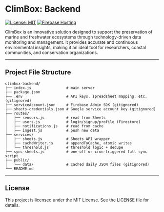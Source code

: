 # ClimBox: Backend
[![License: MIT](https://img.shields.io/badge/License-MIT-yellow.svg)](https://opensource.org/licenses/MIT)
[![Firebase Hosting](https://img.shields.io/badge/Hosted%20on-Firebase-orange?style=flat-square)](https://firebase.google.com/products/hosting)

ClimBox is an innovative solution designed to support the preservation of marine and freshwater ecosystems through technology-driven data monitoring and management. It provides accurate and continuous environmental insights, making it an ideal tool for researchers, coastal communities, and conservation organizations.

---

## Project File Structure

```
climbox-backend/
├── index.js                # main server
├── package.json
├── .env                    # API keys, spreadsheet mapping, etc. (gitignored)
├── serviceAccount.json     # Firebase Admin SDK (gitignored)
├── sheets-credentials.json # Google service account key (gitignored)
├── routes/
│   ├── sensors.js          # read from Sheets
│   ├── users.js            # login/signup/profile (Firestore)
│   ├── notifications.js    # read from cache
│   ├── ingest.js           # push new data
├── services/
│   ├── sheets.js           # Sheets API wrapper
│   ├── cacheWriter.js      # appendToCache, atomic writes
│   └── threshold.js        # threshold logic + dedupe
├── sync-sheets.js          # one-off or cron-triggered full sync script
├── public/
│   └── data/               # cached daily JSON files (gitignored)
└── README.md
```

---

## License

This project is licensed under the MIT License. See the [LICENSE](https://opensource.org/licenses/MIT) file for details.
